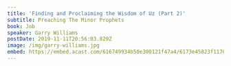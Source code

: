 ```yaml
---
title: 'Finding and Proclaiming the Wisdom of Uz (Part 2)'
subtitle: Preaching The Minor Prophets
book: Job
speaker: Garry Williams
postDate: 2019-11-11T20:56:03.829Z
image: /img/garry-williams.jpg
embed: https://embed.acast.com/616749934b50e300121f47a4/6173e45823f11700154c8a05?theme=light&subscribe=false
---
```

